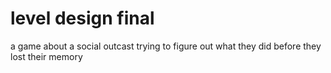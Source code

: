 # level design final

a game about a social outcast trying to figure out what they did before they lost their memory
